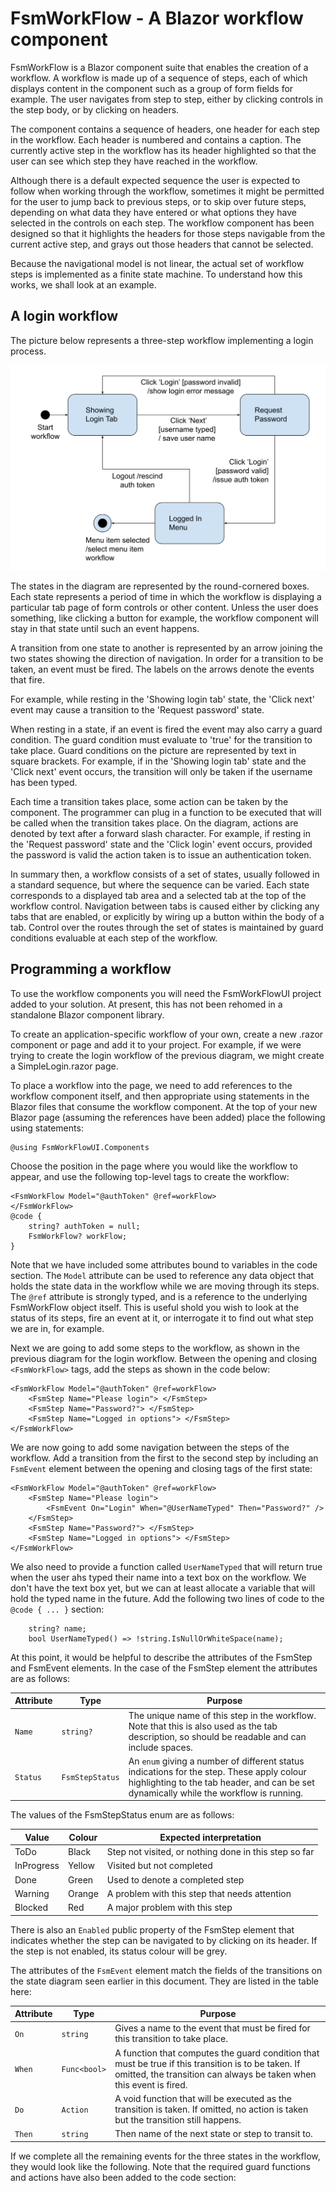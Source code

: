 # FsmWorkFlow - A Blazor workflow component
FsmWorkFlow is a Blazor component suite that enables the creation of a workflow. A workflow is made up of a sequence of steps, each of which displays content in the component such as a group of form fields for example. The user navigates from step to step, either by clicking controls in the step body, or by clicking on headers.

The component contains a sequence of headers, one header for each step in the workflow. Each header is numbered and contains a caption. The currently active step in the workflow has its header highlighted so that the user can see which step they have reached in the workflow.

Although there is a default expected sequence the user is expected to follow when working through the workflow, sometimes it might be permitted for the user to jump back to previous steps, or to skip over future steps, depending on what data they have entered or what options they have selected in the controls on each step. The workflow component has been designed so that it highlights the headers for those steps navigable from the current active step, and grays out those headers that cannot be selected.

Because the navigational model is not linear, the actual set of workflow steps is implemented as a finite state machine. To understand how this works, we shall look at an example.

## A login workflow
The picture below represents a three-step workflow implementing a login process.

![Login state transition diagram](Docs/LoginWorkflow.svg)

The states in the diagram are represented by the round-cornered boxes. Each state represents a period of time in which the workflow is displaying a particular tab page of form controls or other content. Unless the user does something, like clicking a button for example, the workflow component will stay in that state until such an event happens.

A transition from one state to another is represented by an arrow joining the two states showing the direction of navigation. In order for a transition to be taken, an event must be fired. The labels on the arrows denote the events that fire.

For example, while resting in the 'Showing login tab' state, the 'Click next' event may cause a transition to the 'Request password' state.

When resting in a state, if an event is fired the event may also carry a guard condition. The guard condition must evaluate to 'true' for the transition to take place. Guard conditions on the picture are represented by text in square brackets. For example, if in the 'Showing login tab' state and the 'Click next' event occurs, the transition will only be taken if the username has been typed.

Each time a transition takes place, some action can be taken by the component. The programmer can plug in a function to be executed that will be called when the transition takes place. On the diagram, actions are denoted by text after a forward slash character. For example, if resting in the 'Request password' state and the 'Click login' event occurs, provided the password is valid the action taken is to issue an authentication token.

In summary then, a workflow consists of a set of states, usually followed in a standard sequence, but where the sequence can be varied. Each state corresponds to a displayed tab area and a selected tab at the top of the workflow control. Navigation between tabs is caused either by clicking any tabs that are enabled, or explicitly by wiring up a button within the body of a tab. Control over the routes through the set of states is maintained by guard conditions evaluable at each step of the workflow.

## Programming a workflow
To use the workflow components you will need the FsmWorkFlowUI project added to your solution. At present, this has not been rehomed in a standalone Blazor component library.

To create an application-specific workflow of your own, create a new .razor component or page and add it to your project. For example, if we were trying to create the login workflow of the previous diagram, we might create a SimpleLogin.razor page.

To place a workflow into the page, we need to add references to the workflow component itself, and then appropriate using statements in the Blazor files that consume the workflow component. At the top of your new Blazor page (assuming the references have been added) place the following using statements:

```
@using FsmWorkFlowUI.Components
```

Choose the position in the page where you would like the workflow to appear, and use the following top-level tags to create the workflow:

```
<FsmWorkFlow Model="@authToken" @ref=workFlow>
</FsmWorkFlow>
@code {
    string? authToken = null;
    FsmWorkFlow? workFlow;
}
```

Note that we have included some attributes bound to variables in the code section. The `Model` attribute can be used to reference any data object that holds the state data in the workflow while we are moving through its steps. The `@ref` attribute is strongly typed, and is a reference to the underlying FsmWorkFlow object itself. This is useful shold you wish to look at the status of its steps, fire an event at it, or interrogate it to find out what step we are in, for example.

Next we are going to add some steps to the workflow, as shown in the previous diagram for the login workflow. Between the opening and closing `<FsmWorkFlow>` tags, add the steps as shown in the code below:

```
<FsmWorkFlow Model="@authToken" @ref=workFlow>
    <FsmStep Name="Please login"> </FsmStep>
    <FsmStep Name="Password?"> </FsmStep>
    <FsmStep Name="Logged in options"> </FsmStep>
</FsmWorkFlow>
```
We are now going to add some navigation between the steps of the workflow. Add a transition from the first to the second step by including an `FsmEvent` element between the opening and closing tags of the first state:

```
<FsmWorkFlow Model="@authToken" @ref=workFlow>
    <FsmStep Name="Please login"> 
        <FsmEvent On="Login" When="@UserNameTyped" Then="Password?" />
    </FsmStep>
    <FsmStep Name="Password?"> </FsmStep>
    <FsmStep Name="Logged in options"> </FsmStep>
</FsmWorkFlow>
```
We also need to provide a function called `UserNameTyped` that will return true when the user ahs typed their name into a text box on the workflow. We don't have the text box yet, but we can at least allocate a variable that will hold the typed name in the future. Add the following two lines of code to the `@code { ... }` section:

```
    string? name;
    bool UserNameTyped() => !string.IsNullOrWhiteSpace(name);
```
At this point, it would be helpful to describe the attributes of the FsmStep and FsmEvent elements. In the case of the FsmStep element the attributes are as follows:

| Attribute | Type | Purpose |
| ---       | ---  | ---     |
| `Name` | `string?` | The unique name of this step in the workflow. Note that this is also used as the tab description, so should be readable and can include spaces. |
| `Status` | `FsmStepStatus` | An `enum` giving a number of different status indications for the step. These apply colour highlighting to the tab header, and can be set dynamically while the workflow is running.|

The values of the FsmStepStatus enum are as follows:

| Value | Colour | Expected interpretation |
| --- | --- |--- |
| ToDo | Black | Step not visited, or nothing done in this step so far |
| InProgress | Yellow | Visited but not completed |
| Done | Green | Used to denote a completed step |
| Warning | Orange | A problem with this step that needs attention |
| Blocked | Red | A major problem with this step |

There is also an `Enabled` public property of the FsmStep element that indicates whether the step can be navigated to by clicking on its header. If the step is not enabled, its status colour will be grey.

The attributes of the `FsmEvent` element match the fields of the transitions on the state diagram seen earlier in this document. They are listed in the table here:

| Attribute | Type | Purpose |
| --- | --- | --- |
| `On` | `string` | Gives a name to the event that must be fired for this transition to take place. |
| `When` | `Func<bool>` | A function that computes the guard condition that must be true if this transition is to be taken. If omitted, the transition can always be taken when this event is fired. |
| `Do` | `Action` | A void function that will be executed as the transition is taken. If omitted, no action is taken but the transition still happens. |
| `Then` | `string` | Then name of the next state or step to transit to. |

If we complete all the remaining events for the three states in the workflow, they would look like the following. Note that the required guard functions and actions have also been added to the code section:


